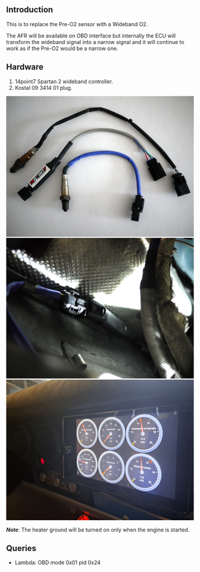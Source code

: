 ## Introduction

This is to replace the Pre-O2 sensor with a Wideband O2.

The AFR will be available on OBD interface but internally the ECU will
transform the wideband signal into a narrow signal and it will continue
to work as if the Pre-O2 would be a narrow one.

## Hardware

 1. 14point7 Spartan 2 wideband controller.
 2. Kostal 09 3414 01 plug.

![alt text](../../../documentation/Usage/wideband/spartan2.jpg "Spartan 2 Wideband Controller")
![alt text](../../../documentation/Usage/wideband/oncar.jpg "Mounted on the car")
![alt text](../../../documentation/Usage/wideband/obdapp.jpg "Result in a OBD Application")

***Note***: The heater ground will be turned on only when the engine is started.

## Queries

 - Lambda: OBD mode 0x01 pid 0x24
